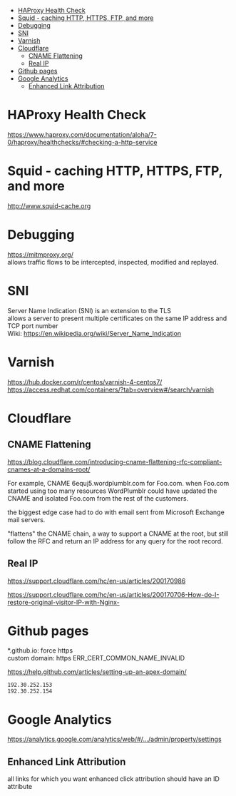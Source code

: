 <!-- TOC -->

- [HAProxy Health Check](#haproxy-health-check)
- [Squid - caching HTTP, HTTPS, FTP, and more](#squid---caching-http-https-ftp-and-more)
- [Debugging](#debugging)
- [SNI](#sni)
- [Varnish](#varnish)
- [Cloudflare](#cloudflare)
    - [CNAME Flattening](#cname-flattening)
    - [Real IP](#real-ip)
- [Github pages](#github-pages)
- [Google Analytics](#google-analytics)
    - [Enhanced Link Attribution](#enhanced-link-attribution)

<!-- /TOC -->

# HAProxy Health Check
https://www.haproxy.com/documentation/aloha/7-0/haproxy/healthchecks/#checking-a-http-service

# Squid - caching HTTP, HTTPS, FTP, and more
http://www.squid-cache.org


# Debugging
https://mitmproxy.org/  
allows traffic flows to be intercepted, inspected, modified and replayed.

# SNI
Server Name Indication (SNI) is an extension to the TLS  
allows a server to present multiple certificates on the same IP address and TCP port number  
Wiki: https://en.wikipedia.org/wiki/Server_Name_Indication

# Varnish
https://hub.docker.com/r/centos/varnish-4-centos7/  
https://access.redhat.com/containers/?tab=overview#/search/varnish

# Cloudflare 
## CNAME Flattening
https://blog.cloudflare.com/introducing-cname-flattening-rfc-compliant-cnames-at-a-domains-root/

For example, CNAME 6equj5.wordplumblr.com for Foo.com. when Foo.com started using too many resources WordPlumblr could have updated the CNAME and isolated Foo.com from the rest of the customers.

the biggest edge case had to do with email sent from Microsoft Exchange mail servers.

"flattens" the CNAME chain, a way to support a CNAME at the root, but still follow the RFC and return an IP address for any query for the root record. 

## Real IP
https://support.cloudflare.com/hc/en-us/articles/200170986

https://support.cloudflare.com/hc/en-us/articles/200170706-How-do-I-restore-original-visitor-IP-with-Nginx-

# Github pages
*.github.io:    force https  
custom domain:  https ERR_CERT_COMMON_NAME_INVALID

https://help.github.com/articles/setting-up-an-apex-domain/

    192.30.252.153
    192.30.252.154

# Google Analytics
https://analytics.google.com/analytics/web/#/.../admin/property/settings

## Enhanced Link Attribution
all links for which you want enhanced click attribution should have an ID attribute